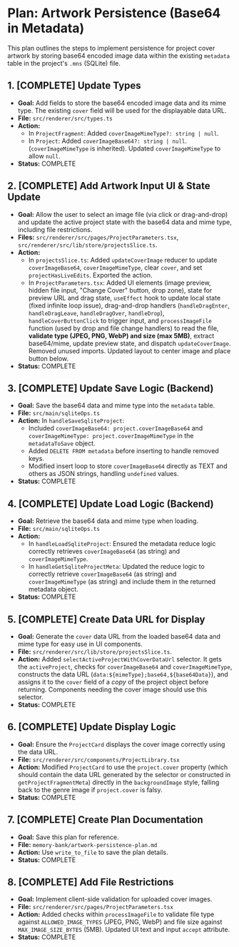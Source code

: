 # Plan: Artwork Persistence (Base64 in Metadata)

This plan outlines the steps to implement persistence for project cover artwork by storing base64 encoded image data within the existing `metadata` table in the project's `.mns` (SQLite) file.

## 1. [COMPLETE] Update Types

*   **Goal:** Add fields to store the base64 encoded image data and its mime type. The existing `cover` field will be used for the displayable data URL.
*   **File:** `src/renderer/src/types.ts`
*   **Action:**
    *   In `ProjectFragment`: Added `coverImageMimeType?: string | null`.
    *   In `Project`: Added `coverImageBase64?: string | null`. (`coverImageMimeType` is inherited). Updated `coverImageMimeType` to allow `null`.
*   **Status:** COMPLETE

## 2. [COMPLETE] Add Artwork Input UI & State Update

*   **Goal:** Allow the user to select an image file (via click or drag-and-drop) and update the active project state with the base64 data and mime type, including file restrictions.
*   **Files:** `src/renderer/src/pages/ProjectParameters.tsx`, `src/renderer/src/lib/store/projectsSlice.ts`.
*   **Action:**
    *   In `projectsSlice.ts`: Added `updateCoverImage` reducer to update `coverImageBase64`, `coverImageMimeType`, clear `cover`, and set `projectHasLiveEdits`. Exported the action.
    *   In `ProjectParameters.tsx`: Added UI elements (image preview, hidden file input, "Change Cover" button, drop zone), state for preview URL and drag state, `useEffect` hook to update local state (fixed infinite loop issue), drag-and-drop handlers (`handleDragEnter`, `handleDragLeave`, `handleDragOver`, `handleDrop`), `handleCoverButtonClick` to trigger input, and `processImageFile` function (used by drop and file change handlers) to read the file, **validate type (JPEG, PNG, WebP) and size (max 5MB)**, extract base64/mime, update preview state, and dispatch `updateCoverImage`. Removed unused imports. Updated layout to center image and place button below.
*   **Status:** COMPLETE

## 3. [COMPLETE] Update Save Logic (Backend)

*   **Goal:** Save the base64 data and mime type into the `metadata` table.
*   **File:** `src/main/sqliteOps.ts`
*   **Action:** In `handleSaveSqliteProject`:
    *   Included `coverImageBase64: project.coverImageBase64` and `coverImageMimeType: project.coverImageMimeType` in the `metadataToSave` object.
    *   Added `DELETE FROM metadata` before inserting to handle removed keys.
    *   Modified insert loop to store `coverImageBase64` directly as TEXT and others as JSON strings, handling `undefined` values.
*   **Status:** COMPLETE

## 4. [COMPLETE] Update Load Logic (Backend)

*   **Goal:** Retrieve the base64 data and mime type when loading.
*   **File:** `src/main/sqliteOps.ts`
*   **Action:**
    *   In `handleLoadSqliteProject`: Ensured the metadata reduce logic correctly retrieves `coverImageBase64` (as string) and `coverImageMimeType`.
    *   In `handleGetSqliteProjectMeta`: Updated the reduce logic to correctly retrieve `coverImageBase64` (as string) and `coverImageMimeType` (as string) and include them in the returned metadata object.
*   **Status:** COMPLETE

## 5. [COMPLETE] Create Data URL for Display

*   **Goal:** Generate the `cover` data URL from the loaded base64 data and mime type for easy use in UI components.
*   **File:** `src/renderer/src/lib/store/projectsSlice.ts`.
*   **Action:** Added `selectActiveProjectWithCoverDataUrl` selector. It gets the `activeProject`, checks for `coverImageBase64` and `coverImageMimeType`, constructs the data URL (`data:${mimeType};base64,${base64Data}`), and assigns it to the `cover` field of a *copy* of the project object before returning. Components needing the cover image should use this selector.
*   **Status:** COMPLETE

## 6. [COMPLETE] Update Display Logic

*   **Goal:** Ensure the `ProjectCard` displays the cover image correctly using the data URL.
*   **File:** `src/renderer/src/components/ProjectLibrary.tsx`
*   **Action:** Modified `ProjectCard` to use the `project.cover` property (which should contain the data URL generated by the selector or constructed in `getProjectFragmentMeta`) directly in the `backgroundImage` style, falling back to the genre image if `project.cover` is falsy.
*   **Status:** COMPLETE

## 7. [COMPLETE] Create Plan Documentation

*   **Goal:** Save this plan for reference.
*   **File:** `memory-bank/artwork-persistence-plan.md`
*   **Action:** Use `write_to_file` to save the plan details.
*   **Status:** COMPLETE

## 8. [COMPLETE] Add File Restrictions

*   **Goal:** Implement client-side validation for uploaded cover images.
*   **File:** `src/renderer/src/pages/ProjectParameters.tsx`
*   **Action:** Added checks within `processImageFile` to validate file type against `ALLOWED_IMAGE_TYPES` (JPEG, PNG, WebP) and file size against `MAX_IMAGE_SIZE_BYTES` (5MB). Updated UI text and input `accept` attribute.
*   **Status:** COMPLETE

